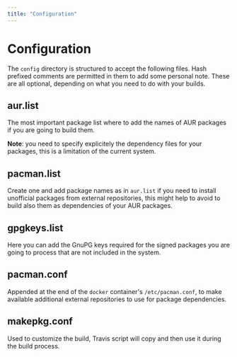 ```yaml
---
title: "Configuration"
---
```

# Configuration

The `config` directory is structured to accept the following files.
Hash prefixed comments are permitted in them to add some personal note.
These are all optional, depending on what you need to do with your builds.

## aur.list

The most important package list where to add the names of AUR packages if
you are going to build them.

**Note**: you need to specify explicitely the dependency files for your packages,
this is a limitation of the current system.

## pacman.list

Create one and add package names as in `aur.list` if you need to install
unofficial packages from external repositories,
this might help to avoid to build also them as dependencies of your AUR packages.

## gpgkeys.list

Here you can add the GnuPG keys required for the signed packages you are going
to process that are not included in the system.

## pacman.conf

Appended at the end of the `docker` container's `/etc/pacman.conf`, to make
available additional external repositories to use for package dependencies.

## makepkg.conf

Used to customize the build, Travis script will copy and then use it
during the build process.
